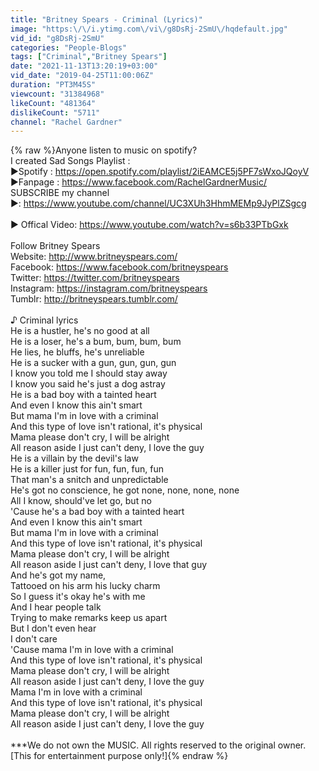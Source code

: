 ```yaml
---
title: "Britney Spears - Criminal (Lyrics)"
image: "https:\/\/i.ytimg.com\/vi\/g8DsRj-2SmU\/hqdefault.jpg"
vid_id: "g8DsRj-2SmU"
categories: "People-Blogs"
tags: ["Criminal","Britney Spears"]
date: "2021-11-13T13:20:19+03:00"
vid_date: "2019-04-25T11:00:06Z"
duration: "PT3M45S"
viewcount: "31384968"
likeCount: "481364"
dislikeCount: "5711"
channel: "Rachel Gardner"
---
```

{% raw %}Anyone listen to music on spotify?<br />I created Sad Songs Playlist :<br />►Spotify : <a rel="nofollow" target="blank" href="https://open.spotify.com/playlist/2iEAMCE5j5PF7sWxoJQoyV">https://open.spotify.com/playlist/2iEAMCE5j5PF7sWxoJQoyV</a><br />►Fanpage : <a rel="nofollow" target="blank" href="https://www.facebook.com/RachelGardnerMusic/">https://www.facebook.com/RachelGardnerMusic/</a><br />SUBSCRIBE my channel <br />►:  <a rel="nofollow" target="blank" href="https://www.youtube.com/channel/UC3XUh3HhmMEMp9JyPlZSgcg">https://www.youtube.com/channel/UC3XUh3HhmMEMp9JyPlZSgcg</a><br /><br />► Offical Video: <a rel="nofollow" target="blank" href="https://www.youtube.com/watch?v=s6b33PTbGxk">https://www.youtube.com/watch?v=s6b33PTbGxk</a> <br /><br />Follow Britney Spears<br />Website: <a rel="nofollow" target="blank" href="http://www.britneyspears.com/">http://www.britneyspears.com/</a><br />Facebook: <a rel="nofollow" target="blank" href="https://www.facebook.com/britneyspears">https://www.facebook.com/britneyspears</a><br />Twitter: <a rel="nofollow" target="blank" href="https://twitter.com/britneyspears">https://twitter.com/britneyspears</a><br />Instagram: <a rel="nofollow" target="blank" href="https://instagram.com/britneyspears">https://instagram.com/britneyspears</a><br />Tumblr: <a rel="nofollow" target="blank" href="http://britneyspears.tumblr.com/">http://britneyspears.tumblr.com/</a><br /><br />♪ Criminal lyrics<br />He is a hustler, he's no good at all<br />He is a loser, he's a bum, bum, bum, bum<br />He lies, he bluffs, he's unreliable<br />He is a sucker with a gun, gun, gun, gun<br />I know you told me I should stay away<br />I know you said he's just a dog astray<br />He is a bad boy with a tainted heart<br />And even I know this ain't smart<br />But mama I'm in love with a criminal<br />And this type of love isn't rational, it's physical<br />Mama please don't cry, I will be alright<br />All reason aside I just can't deny, I love the guy<br />He is a villain by the devil's law<br />He is a killer just for fun, fun, fun, fun<br />That man's a snitch and unpredictable<br />He's got no conscience, he got none, none, none, none<br />All I know, should've let go, but no<br />'Cause he's a bad boy with a tainted heart<br />And even I know this ain't smart<br />But mama I'm in love with a criminal<br />And this type of love isn't rational, it's physical<br />Mama please don't cry, I will be alright<br />All reason aside I just can't deny, I love that guy<br />And he's got my name,<br />Tattooed on his arm his lucky charm<br />So I guess it's okay he's with me<br />And I hear people talk<br />Trying to make remarks keep us apart<br />But I don't even hear<br />I don't care<br />'Cause mama I'm in love with a criminal<br />And this type of love isn't rational, it's physical<br />Mama please don't cry, I will be alright<br />All reason aside I just can't deny, I love the guy<br />Mama I'm in love with a criminal<br />And this type of love isn't rational, it's physical<br />Mama please don't cry, I will be alright<br />All reason aside I just can't deny, I love the guy<br /><br />***We do not own the MUSIC. All rights reserved to the original owner.<br />[This for entertainment purpose only!]{% endraw %}
